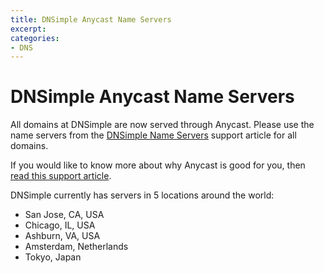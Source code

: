 ```yaml
---
title: DNSimple Anycast Name Servers
excerpt: 
categories:
- DNS
---
```


# DNSimple Anycast Name Servers

All domains at DNSimple are now served through Anycast. Please use the name servers from the [DNSimple Name Servers](http://support.dnsimple.com/articles/dnsimple-nameservers) support article for all domains.

If you would like to know more about why Anycast is good for you, then [read this support article](http://support.dnsimple.com/articles/why-anycast-dns).

DNSimple currently has servers in 5 locations around the world:

* San Jose, CA, USA
* Chicago, IL, USA
* Ashburn, VA, USA
* Amsterdam, Netherlands
* Tokyo, Japan
